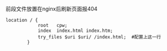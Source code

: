 前段文件放置在nginx后刷新页面报404
```
location / {
            root   cpw;
            index  index.html index.htm;
            try_files $uri $uri/ /index.html;  #配置上这一行
        }
```